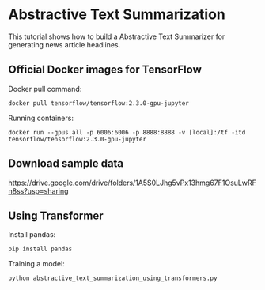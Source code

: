 # Abstractive Text Summarization
This tutorial shows how to build a Abstractive Text Summarizer for generating news article headlines.

## Official Docker images for TensorFlow

Docker pull command:

```
docker pull tensorflow/tensorflow:2.3.0-gpu-jupyter
```

Running containers:

```
docker run --gpus all -p 6006:6006 -p 8888:8888 -v [local]:/tf -itd tensorflow/tensorflow:2.3.0-gpu-jupyter
```

## Download sample data

https://drive.google.com/drive/folders/1A5S0LJhg5vPx13hmg67F1OsuLwRFn8ss?usp=sharing

## Using Transformer

Install pandas:

```
pip install pandas
```

Training a model:

```
python abstractive_text_summarization_using_transformers.py
```
